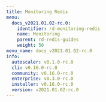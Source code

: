 ```yaml
---
title: Monitoring Redis
menu:
  docs_v2021.01.02-rc.0:
    identifier: rd-monitoring-redis
    name: Monitoring
    parent: rd-redis-guides
    weight: 50
menu_name: docs_v2021.01.02-rc.0
info:
  autoscaler: v0.1.0-rc.0
  cli: v0.16.0-rc.0
  community: v0.16.0-rc.0
  enterprise: v0.3.0-rc.0
  installer: v0.16.0-rc.0
  version: v2021.01.02-rc.0
---
```


